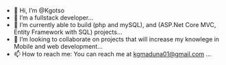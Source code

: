 - 👋 Hi, I’m @Kgotso
- 👀 I’m a fullstack developer...
- 🌱 I’m currently able to build (php and mySQL), and (ASP.Net Core MVC, Entity Framework with SQL) projects...
- 💞️ I’m looking to collaborate on projects that will increase my knowlege in Mobile and web development...
- 📫 How to reach me: You can reach me at kgmaduna01@gmail.com ...

<!---
KgotsoSD/KgotsoSD is a ✨ special ✨ repository because its `README.md` (this file) appears on your GitHub profile.
You can click the Preview link to take a look at your changes.
--->
